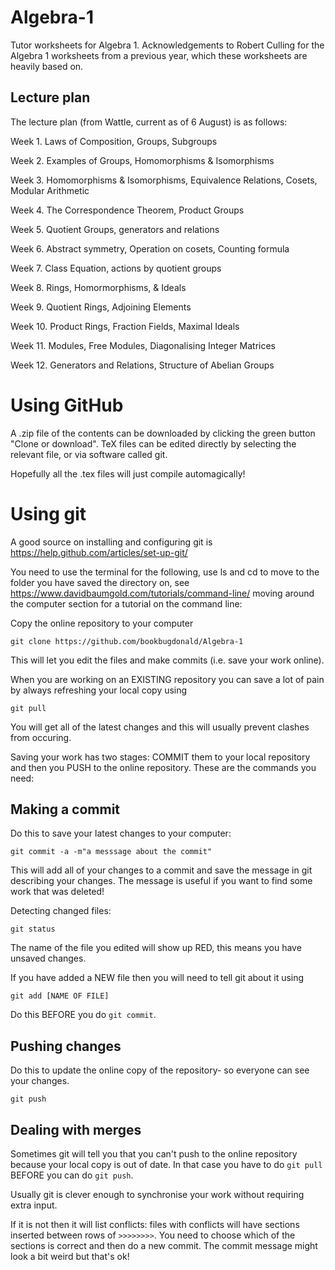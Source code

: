 # Algebra-1
Tutor worksheets for Algebra 1. Acknowledgements to Robert Culling for the Algebra 1 worksheets from a previous year, which these worksheets are heavily based on.

## Lecture plan
The lecture plan (from Wattle, current as of 6 August) is as follows:

Week 1. Laws of Composition, Groups, Subgroups

Week 2. Examples of Groups, Homomorphisms & Isomorphisms

Week 3. Homomorphisms & Isomorphisms, Equivalence Relations, Cosets, Modular Arithmetic

Week 4. The Correspondence Theorem, Product Groups

Week 5. Quotient Groups, generators and relations

Week 6. Abstract symmetry, Operation on cosets, Counting formula

Week 7. Class Equation, actions by quotient groups

Week 8. Rings, Homormorphisms, & Ideals

Week 9. Quotient Rings, Adjoining Elements

Week 10. Product Rings, Fraction Fields, Maximal Ideals

Week 11. Modules, Free Modules, Diagonalising Integer Matrices

Week 12. Generators and Relations, Structure of Abelian Groups

# Using GitHub

A .zip file of the contents can be downloaded by clicking the green button "Clone or download". TeX files can be edited directly by selecting the relevant file, or via software called git.

Hopefully all the .tex files will just compile automagically!

# Using git
A good source on installing and configuring git is https://help.github.com/articles/set-up-git/

You need to use the terminal for the following, use ls and cd to move to the folder you have saved the directory on, see 
https://www.davidbaumgold.com/tutorials/command-line/ moving around the computer section for a tutorial on the command line: 


Copy the online repository to your computer
```
git clone https://github.com/bookbugdonald/Algebra-1
```
This will let you edit the files and make commits 
(i.e. save your work online).

When you are working on an EXISTING repository you can save a lot of pain by always refreshing your local copy using
```
git pull
```
You will get all of the latest changes and this will usually prevent clashes from occuring.

Saving your work has two stages: COMMIT them to your local repository and then you PUSH to the online repository.
These are the commands you need:

## Making a commit

Do this to save your latest changes to your computer:
```
git commit -a -m"a messsage about the commit"
```
This will add all of your changes to a commit and save the message in git describing your changes.
The message is useful if you want to find some work that was deleted!

Detecting changed files:
```
git status
```
The name of the file you edited will show up RED, this means you have unsaved changes.


If you have added a NEW file then you will need to tell git about it using
```
git add [NAME OF FILE]
```
Do this BEFORE you do `git commit`.

## Pushing changes

Do this to update the online copy of the repository- so everyone can see your changes.
```
git push
```

## Dealing with merges

Sometimes git will tell you that you can't push to the online repository because your local copy is out of date.
In that case you have to do `git pull` BEFORE you can do `git push`.

Usually git is clever enough to synchronise your work without requiring extra input.

If it is not then it will list conflicts: files with conflicts will have sections inserted between rows of `>>>>>>>>`.
You need to choose which of the sections is correct and then do a new commit.
The commit message might look a bit weird but that's ok!
